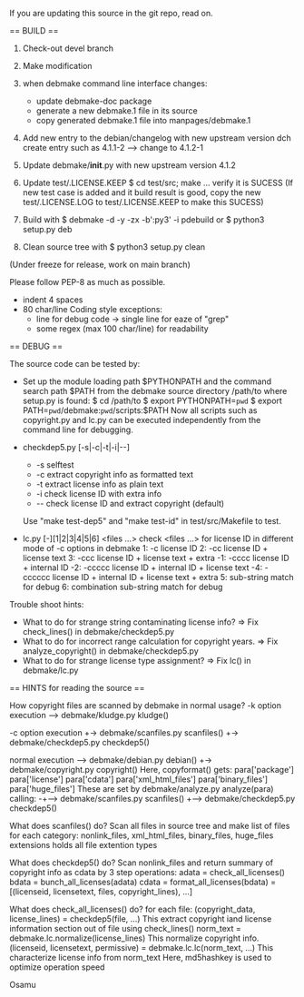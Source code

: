 If you are updating this source in the git repo, read on.

== BUILD ==

1. Check-out devel branch
2. Make modification
3. when debmake command line interface changes:
      * update debmake-doc package
      * generate a new debmake.1 file in its source
      * copy generated debmake.1 file into manpages/debmake.1
4. Add new entry to the debian/changelog with new upstream version
   dch create entry such as 4.1.1-2 --> change to 4.1.2-1
5. Update debmake/__init__.py with new upstream version 4.1.2
6. Update test/.LICENSE.KEEP
   $ cd test/src; make
   ... verify it is SUCESS
   (If new test case is added and it build result is good, copy the new
   test/.LICENSE.LOG to test/.LICENSE.KEEP to make this SUCESS)
7. Build with
   $ debmake -d -y -zx -b':py3' -i pdebuild
    or
   $ python3 setup.py deb

8. Clean source tree with
   $ python3 setup.py clean

(Under freeze for release, work on main branch)

Please follow PEP-8 as much as possible.
 * indent 4 spaces
 * 80 char/line
   Coding style exceptions:
   * line for debug code -> single line for eaze of "grep"
   * some regex (max 100 char/line) for readability

== DEBUG ==

The source code can be tested by:
 * Set up the module loading path $PYTHONPATH and the command search path $PATH
   from the debmake source directory /path/to where setup.py is found:
    $ cd /path/to
    $ export PYTHONPATH=`pwd`
    $ export PATH=`pwd`/debmake:`pwd`/scripts:$PATH
   Now all scripts such as copyright.py and lc.py can be executed
   independently from the command line for debugging.

 * checkdep5.py [-s|-c|-t|-i|--] <file>
   
   * -s	 selftest
   * -c  extract copyright info as formatted text
   * -t  extract license info as plain text
   * -i  check license ID with extra info
   * --  check license ID and extract copyright (default)

   Use "make test-dep5" and "make test-id" in test/src/Makefile to test.

 * lc.py [-][1|2|3|4|5|6] <files ...>
   check <files ...> for license ID in different mode of -c options in debmake
    1: -c       license ID
    2: -cc      license ID + license text
    3: -ccc     license ID + license text + extra
   -1: -cccc    license ID + internal ID
   -2: -ccccc   license ID + internal ID + license text
   -4: -cccccc  license ID + internal ID + license text + extra
    5: sub-string match for debug
    6: combination sub-string match for debug

Trouble shoot hints:
 * What to do for strange string contaminating license info?
   => Fix check_lines()       in debmake/checkdep5.py
 * What to do for incorrect range calculation for copyright years.
   => Fix analyze_copyright() in debmake/checkdep5.py
 * What to do for strange license type assignment?
   => Fix lc()                in debmake/lc.py

== HINTS for reading the source ==

How copyright files are scanned by debmake in normal usage?
  -k option execution  --> debmake/kludge.py    kludge()

  -c option execution  +-> debmake/scanfiles.py scanfiles()
                       +-> debmake/checkdep5.py checkdep5()

  normal execution     --> debmake/debian.py    debian()
                        +-> debmake/copyright.py copyright()
                               Here, copyformat() gets:
                                 para['package']
                                 para['license']
                                 para['cdata']
                                 para['xml_html_files']
                                 para['binary_files']
                                 para['huge_files']
             These are set by debmake/analyze.py analyze(para) calling:
                                 -+--> debmake/scanfiles.py scanfiles()
                                  +--> debmake/checkdep5.py checkdep5()

What does scanfiles() do?
  Scan all files in source tree and make list of files for each category:
    nonlink_files, xml_html_files, binary_files, huge_files
  extensions holds all file extention types

What does checkdep5() do?
  Scan nonlink_files and return summary of copyright info as cdata
  by 3 step operations:
    adata = check_all_licenses()
    bdata = bunch_all_licenses(adata)
    cdata = format_all_licenses(bdata)
          = [(licenseid, licensetext, files, copyright_lines), ...]

What does check_all_licenses() do?
  for each file:
    (copyright_data, license_lines) = checkdep5(file, ...)
      This extract copyright iand license information section
      out of file using check_lines()
    norm_text = debmake.lc.normalize(license_lines)
      This normalize copyright info.
    (licenseid, licensetext, permissive) = debmake.lc.lc(norm_text, ...)
      This characterize license info from norm_text
      Here, md5hashkey is used to optimize operation speed

Osamu

